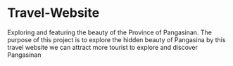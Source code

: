 # Travel-Website
Exploring and featuring the beauty of the Province of Pangasinan. The purpose of this project is to explore the hidden beauty of Pangasina by this travel website we can attract more tourist to explore and discover Pangasinan
